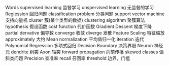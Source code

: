 Words
supervised learning 监督学习
unspervised learning 无监督的学习
Regiession 回归问题
classification problem 分类问题
support vector machine 支持向量机
cluster 簇(某个类型的数据)
clustering algorithm 聚簇算法
hypothesis 假设函数
cost function 代价函数
Gradient Descent  梯度下降
partial dervative 偏导数
converge 收敛
diverge 发散
Feature Scaling 特征缩放
approximately 大约
Mean normalization 平均值归一化
iteration 迭代
Polynomial Regression 多项式回归
Decision Boundary 决策界限
Neuron 神经元
dendrite 树突
Axon 轴突
forward propagation 向前传播
skewed classes 偏斜类问题
Precision 查准率
recall 召回率
threshold 边界，门槛
